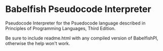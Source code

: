 # Babelfish Pseudocode Interpreter
Pseudocode Interpreter for the Psuedocode language described in Principles of Programming Languages, Third Edition.

Be sure to include readme.html with any compiled version of BabelfishPI, otherwise the help won't work.
